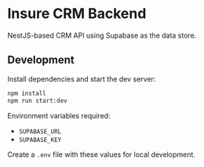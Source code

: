 # Insure CRM Backend

NestJS-based CRM API using Supabase as the data store.

## Development

Install dependencies and start the dev server:

```bash
npm install
npm run start:dev
```

Environment variables required:

- `SUPABASE_URL`
- `SUPABASE_KEY`

Create a `.env` file with these values for local development.
